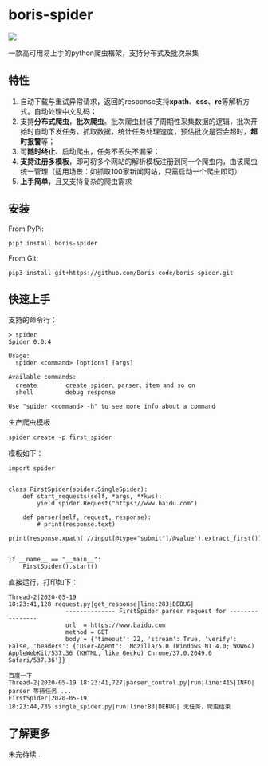 # boris-spider

![](https://img.shields.io/badge/python-3.6-brightgreen)

一款高可用易上手的python爬虫框架，支持分布式及批次采集

## 特性

1. 自动下载与重试异常请求，返回的response支持**xpath**、**css**、**re**等解析方式。自动处理中文乱码；
2. 支持**分布式爬虫**，**批次爬虫**。批次爬虫封装了周期性采集数据的逻辑，批次开始时自动下发任务，抓取数据，统计任务处理速度，预估批次是否会超时，**超时报警**等；
3. 可**随时终止**、启动爬虫，任务不丢失不漏采；
4. **支持注册多模板**，即可将多个网站的解析模板注册到同一个爬虫内，由该爬虫统一管理（适用场景：如抓取100家新闻网站，只需启动一个爬虫即可）
5. **上手简单**，且又支持复杂的爬虫需求

## 安装

From PyPi:

    pip3 install boris-spider

From Git:

    pip3 install git+https://github.com/Boris-code/boris-spider.git

## 快速上手

支持的命令行：

    > spider                                                     
    Spider 0.0.4
    
    Usage:
      spider <command> [options] [args]
    
    Available commands:
      create        create spider、parser、item and so on
      shell         debug response
    
    Use "spider <command> -h" to see more info about a command

生产爬虫模板

    spider create -p first_spider    

模板如下：


    import spider


    class FirstSpider(spider.SingleSpider):
        def start_requests(self, *args, **kws):
            yield spider.Request("https://www.baidu.com")
    
        def parser(self, request, response):
            # print(response.text)
            print(response.xpath('//input[@type="submit"]/@value').extract_first())
    
    
    if __name__ == "__main__":
        FirstSpider().start()
        
直接运行，打印如下：

    Thread-2|2020-05-19 18:23:41,128|request.py|get_response|line:283|DEBUG| 
                    -------------- FirstSpider.parser request for ----------------
                    url  = https://www.baidu.com
                    method = GET
                    body = {'timeout': 22, 'stream': True, 'verify': False, 'headers': {'User-Agent': 'Mozilla/5.0 (Windows NT 4.0; WOW64) AppleWebKit/537.36 (KHTML, like Gecko) Chrome/37.0.2049.0 Safari/537.36'}}
                    
    百度一下
    Thread-2|2020-05-19 18:23:41,727|parser_control.py|run|line:415|INFO| parser 等待任务 ...
    FirstSpider|2020-05-19 18:23:44,735|single_spider.py|run|line:83|DEBUG| 无任务，爬虫结束
    
## 了解更多

未完待续...